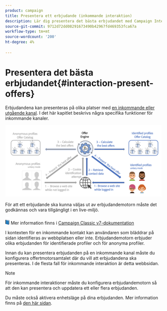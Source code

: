 ```yaml
---
product: campaign
title: Presentera ett erbjudande (inkommande interaktion)
description: Lär dig presentera det bästa erbjudandet med Campaign Interaction-modulen
source-git-commit: 9712d72dd08291673490b42967fd469353fca67a
workflow-type: tm+mt
source-wordcount: '200'
ht-degree: 4%

---
```


# Presentera det bästa erbjudandet{#interaction-present-offers}

Erbjudandena kan presenteras på olika platser med [en inkommande eller utgående kanal](interaction-architecture.md#interaction-types). I det här kapitlet beskrivs några specifika funktioner för inkommande kanaler.

![](assets/inbound-interactions.png)

För att ett erbjudande ska kunna väljas ut av erbjudandemotorn måste det godkännas och vara tillgängligt i en live-miljö.

![](../assets/do-not-localize/book.png) Mer information finns i [Campaign Classic v7-dokumentation](https://experienceleague.adobe.com/docs/campaign-classic/using/managing-offers/managing-an-offer-catalog/approving-and-activating-an-offer.html?lang=en#approving-offer-content)

I kontexten för en inkommande kontakt kan användaren som bläddrar på sidan identifieras av webbplatsen eller inte. Erbjudandemotorn erbjuder olika erbjudanden för identifierade profiler och för anonyma profiler.

Innan du kan presentera erbjudanden på en inkommande kanal måste du konfigurera offertmotorsamtalet där du vill att erbjudandena ska presenteras. I de flesta fall för inkommande interaktion är detta webbsidan.

>[!NOTE]
>
>För inkommande interaktioner måste du konfigurera erbjudandemotorn så att den kan presentera och uppdatera ett eller flera erbjudanden.
>
>Du måste också aktivera enhetsläge på dina erbjudanden. Mer information finns på [den här sidan](interaction-offer-spaces.md).

